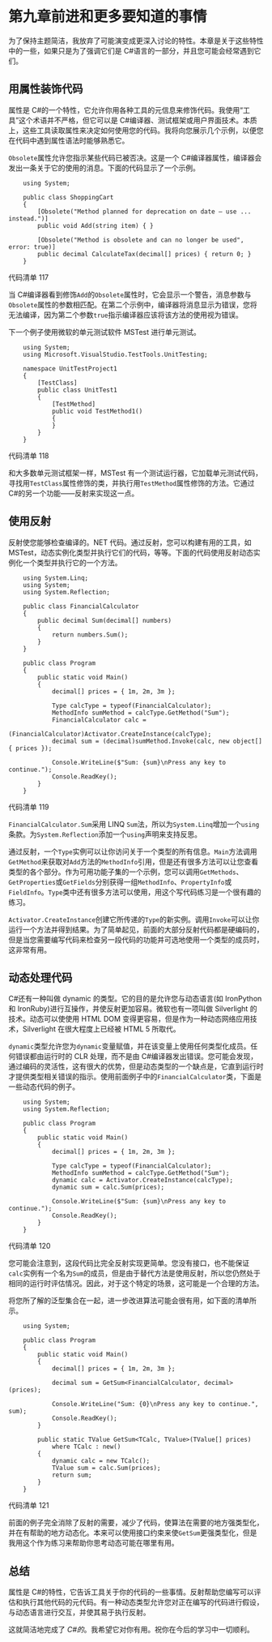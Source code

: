 # 第九章前进和更多要知道的事情

为了保持主题简洁，我放弃了可能演变成更深入讨论的特性。本章是关于这些特性中的一些，如果只是为了强调它们是 C#语言的一部分，并且您可能会经常遇到它们。

## 用属性装饰代码

属性是 C#的一个特性，它允许你用各种工具的元信息来修饰代码。我使用“工具”这个术语并不严格，但它可以是 C#编译器、测试框架或用户界面技术。本质上，这些工具读取属性来决定如何使用您的代码。我将向您展示几个示例，以便您在代码中遇到属性语法时能够熟悉它。

`Obsolete`属性允许您指示某些代码已被否决。这是一个 C#编译器属性，编译器会发出一条关于它的使用的消息。下面的代码显示了一个示例。

```
    using System;

    public class ShoppingCart
    {
        [Obsolete("Method planned for deprecation on date – use ... instead.")]
        public void Add(string item) { }

        [Obsolete("Method is obsolete and can no longer be used", error: true)]
        public decimal CalculateTax(decimal[] prices) { return 0; }
    }

```

代码清单 117

当 C#编译器看到修饰`Add`的`Obsolete`属性时，它会显示一个警告，消息参数与`Obsolete`属性的参数相匹配。在第二个示例中，编译器将消息显示为错误，您将无法编译，因为第二个参数`true`指示编译器应该将该方法的使用视为错误。

下一个例子使用微软的单元测试软件 MSTest 进行单元测试。

```
    using System;
    using Microsoft.VisualStudio.TestTools.UnitTesting;

    namespace UnitTestProject1
    {
        [TestClass]
        public class UnitTest1
        {
            [TestMethod]
            public void TestMethod1()
            {
            }
        }
    }

```

代码清单 118

和大多数单元测试框架一样，MSTest 有一个测试运行器，它加载单元测试代码，寻找用`TestClass`属性修饰的类，并执行用`TestMethod`属性修饰的方法。它通过 C#的另一个功能——反射来实现这一点。

## 使用反射

反射使您能够检查编译的。NET 代码。通过反射，您可以构建有用的工具，如 MSTest，动态实例化类型并执行它们的代码，等等。下面的代码使用反射动态实例化一个类型并执行它的一个方法。

```
    using System.Linq;
    using System;
    using System.Reflection;

    public class FinancialCalculator
    {
        public decimal Sum(decimal[] numbers)
        {
            return numbers.Sum();
        }
    }

    public class Program
    {
        public static void Main()
        {
            decimal[] prices = { 1m, 2m, 3m };

            Type calcType = typeof(FinancialCalculator);
            MethodInfo sumMethod = calcType.GetMethod("Sum");
            FinancialCalculator calc =
                (FinancialCalculator)Activator.CreateInstance(calcType);
            decimal sum = (decimal)sumMethod.Invoke(calc, new object[] { prices });

            Console.WriteLine($"Sum: {sum}\nPress any key to continue.");
            Console.ReadKey();
        }
    }

```

代码清单 119

`FinancialCalculator.Sum`采用 LINQ `Sum`法，所以为`System.Linq`增加一个`using`条款。为`System.Reflection`添加一个`using`声明来支持反思。

通过反射，一个`Type`实例可以让你访问关于一个类型的所有信息。`Main`方法调用`GetMethod`来获取对`Add`方法的`MethodInfo`引用，但是还有很多方法可以让您查看类型的各个部分。作为可用功能子集的一个示例，您可以调用`GetMethods`、`GetProperties`或`GetFields`分别获得一组`MethodInfo`、`PropertyInfo`或`FieldInfo`。`Type`类中还有很多方法可以使用，用这个写代码练习是一个很有趣的练习。

`Activator.CreateInstance`创建它所传递的`Type`的新实例。调用`Invoke`可以让你运行一个方法并得到结果。为了简单起见，前面的大部分反射代码都是硬编码的，但是当您需要编写代码来检查另一段代码的功能并可选地使用一个类型的成员时，这非常有用。

## 动态处理代码

C#还有一种叫做 dynamic 的类型。它的目的是允许您与动态语言(如 IronPython 和 IronRuby)进行互操作，并使反射更加容易。微软也有一项叫做 Silverlight 的技术。动态可以使使用 HTML DOM 变得更容易，但是作为一种动态网络应用技术，Silverlight 在很大程度上已经被 HTML 5 所取代。

`dynamic`类型允许您为`dynamic`变量赋值，并在该变量上使用任何类型化成员。任何错误都由运行时的 CLR 处理，而不是由 C#编译器发出错误。您可能会发现，通过编码的灵活性，这有很大的优势，但是动态类型的一个缺点是，它直到运行时才提供类型相关错误的指示。使用前面例子中的`FinancialCalculator`类，下面是一些动态代码的例子。

```
    using System;
    using System.Reflection;

    public class Program
    {
        public static void Main()
        {
            decimal[] prices = { 1m, 2m, 3m };

            Type calcType = typeof(FinancialCalculator);
            MethodInfo sumMethod = calcType.GetMethod("Sum");
            dynamic calc = Activator.CreateInstance(calcType);
            dynamic sum = calc.Sum(prices);

            Console.WriteLine($"Sum: {sum}\nPress any key to continue.");
            Console.ReadKey();
        }
    }

```

代码清单 120

您可能会注意到，这段代码比完全反射实现更简单。您没有接口，也不能保证`calc`实例有一个名为`Sum`的成员，但是由于替代方法是使用反射，所以您仍然处于相同的运行时评估情况。因此，对于这个特定的场景，这可能是一个合理的方法。

将您所了解的泛型集合在一起，进一步改进算法可能会很有用，如下面的清单所示。

```
    using System;

    public class Program
    {
        public static void Main()
        {
            decimal[] prices = { 1m, 2m, 3m };

            decimal sum = GetSum<FinancialCalculator, decimal>(prices);

            Console.WriteLine("Sum: {0}\nPress any key to continue.", sum);
            Console.ReadKey();
        }

        public static TValue GetSum<TCalc, TValue>(TValue[] prices)
            where TCalc : new()
        {
            dynamic calc = new TCalc();
            TValue sum = calc.Sum(prices);
            return sum;
        }
    }

```

代码清单 121

前面的例子完全消除了反射的需要，减少了代码，使算法在需要的地方强类型化，并在有帮助的地方动态化。本来可以使用接口约束来使`GetSum`更强类型化，但是我用这个作为练习来帮助你思考动态可能在哪里有用。

## 总结

属性是 C#的特性，它告诉工具关于你的代码的一些事情。反射帮助您编写可以评估和执行其他代码的元代码。有一种动态类型允许您对正在编写的代码进行假设，与动态语言进行交互，并使其易于执行反射。

这就简洁地完成了 *C#的*。我希望它对你有用。祝你在今后的学习中一切顺利。